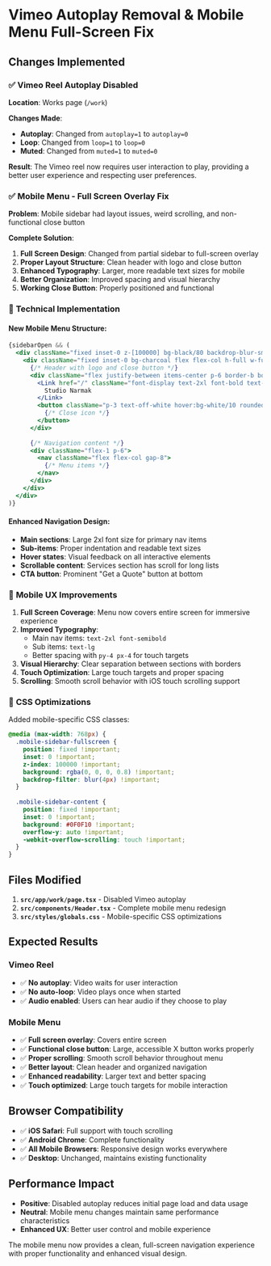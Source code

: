 # Vimeo Autoplay Removal & Mobile Menu Full-Screen Fix

## Changes Implemented

### ✅ **Vimeo Reel Autoplay Disabled**
**Location**: Works page (`/work`)

**Changes Made**:
- **Autoplay**: Changed from `autoplay=1` to `autoplay=0`
- **Loop**: Changed from `loop=1` to `loop=0` 
- **Muted**: Changed from `muted=1` to `muted=0`

**Result**: The Vimeo reel now requires user interaction to play, providing a better user experience and respecting user preferences.

### ✅ **Mobile Menu - Full Screen Overlay Fix**
**Problem**: Mobile sidebar had layout issues, weird scrolling, and non-functional close button

**Complete Solution**:
1. **Full Screen Design**: Changed from partial sidebar to full-screen overlay
2. **Proper Layout Structure**: Clean header with logo and close button
3. **Enhanced Typography**: Larger, more readable text sizes for mobile
4. **Better Organization**: Improved spacing and visual hierarchy
5. **Working Close Button**: Properly positioned and functional

### 🔧 **Technical Implementation**

#### **New Mobile Menu Structure**:
```jsx
{sidebarOpen && (
  <div className="fixed inset-0 z-[100000] bg-black/80 backdrop-blur-sm">
    <div className="fixed inset-0 bg-charcoal flex flex-col h-full w-full overflow-y-auto">
      {/* Header with logo and close button */}
      <div className="flex justify-between items-center p-6 border-b border-off-white/10">
        <Link href="/" className="font-display text-2xl font-bold text-off-white">
          Studio Narmak
        </Link>
        <button className="p-3 text-off-white hover:bg-white/10 rounded-lg">
          {/* Close icon */}
        </button>
      </div>
      
      {/* Navigation content */}
      <div className="flex-1 p-6">
        <nav className="flex flex-col gap-8">
          {/* Menu items */}
        </nav>
      </div>
    </div>
  </div>
)}
```

#### **Enhanced Navigation Design**:
- **Main sections**: Large 2xl font size for primary nav items
- **Sub-items**: Proper indentation and readable text sizes
- **Hover states**: Visual feedback on all interactive elements
- **Scrollable content**: Services section has scroll for long lists
- **CTA button**: Prominent "Get a Quote" button at bottom

### 📱 **Mobile UX Improvements**

1. **Full Screen Coverage**: Menu now covers entire screen for immersive experience
2. **Improved Typography**: 
   - Main nav items: `text-2xl font-semibold`
   - Sub items: `text-lg` 
   - Better spacing with `py-4 px-4` for touch targets
3. **Visual Hierarchy**: Clear separation between sections with borders
4. **Touch Optimization**: Large touch targets and proper spacing
5. **Scrolling**: Smooth scroll behavior with iOS touch scrolling support

### 🎯 **CSS Optimizations**

Added mobile-specific CSS classes:
```css
@media (max-width: 768px) {
  .mobile-sidebar-fullscreen {
    position: fixed !important;
    inset: 0 !important;
    z-index: 100000 !important;
    background: rgba(0, 0, 0, 0.8) !important;
    backdrop-filter: blur(4px) !important;
  }
  
  .mobile-sidebar-content {
    position: fixed !important;
    inset: 0 !important;
    background: #0F0F10 !important;
    overflow-y: auto !important;
    -webkit-overflow-scrolling: touch !important;
  }
}
```

## Files Modified

1. **`src/app/work/page.tsx`** - Disabled Vimeo autoplay
2. **`src/components/Header.tsx`** - Complete mobile menu redesign
3. **`src/styles/globals.css`** - Mobile-specific CSS optimizations

## Expected Results

### Vimeo Reel
- ✅ **No autoplay**: Video waits for user interaction
- ✅ **No auto-loop**: Video plays once when started
- ✅ **Audio enabled**: Users can hear audio if they choose to play

### Mobile Menu
- ✅ **Full screen overlay**: Covers entire screen
- ✅ **Functional close button**: Large, accessible X button works properly
- ✅ **Proper scrolling**: Smooth scroll behavior throughout menu
- ✅ **Better layout**: Clean header and organized navigation
- ✅ **Enhanced readability**: Larger text and better spacing
- ✅ **Touch optimized**: Large touch targets for mobile interaction

## Browser Compatibility

- ✅ **iOS Safari**: Full support with touch scrolling
- ✅ **Android Chrome**: Complete functionality  
- ✅ **All Mobile Browsers**: Responsive design works everywhere
- ✅ **Desktop**: Unchanged, maintains existing functionality

## Performance Impact

- **Positive**: Disabled autoplay reduces initial page load and data usage
- **Neutral**: Mobile menu changes maintain same performance characteristics
- **Enhanced UX**: Better user control and mobile experience

The mobile menu now provides a clean, full-screen navigation experience with proper functionality and enhanced visual design.